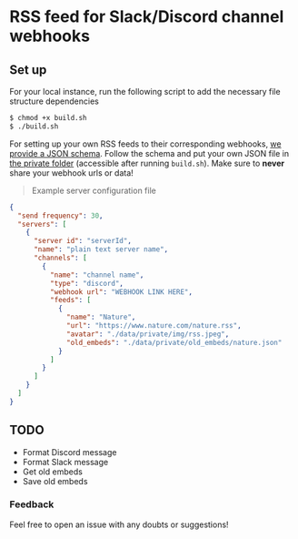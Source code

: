 # RSS feed for Slack/Discord channel webhooks

## Set up
For your local instance, run the following script to add the necessary file structure dependencies

```sh
$ chmod +x build.sh
$ ./build.sh
```

For setting up your own RSS feeds to their corresponding webhooks, [we provide a JSON schema](./data/servers.schema.json). Follow the schema and put your own JSON file in [the private folder](./data/private) (accessible after running `build.sh`). Make sure to **never** share your webhook urls or data!

> Example server configuration file

```json
{
  "send frequency": 30,
  "servers": [
    {
      "server id": "serverId",
      "name": "plain text server name",
      "channels": [
        {
          "name": "channel name",
          "type": "discord",
          "webhook url": "WEBHOOK LINK HERE",
          "feeds": [
            {
              "name": "Nature",
              "url": "https://www.nature.com/nature.rss",
              "avatar": "./data/private/img/rss.jpeg",
              "old_embeds": "./data/private/old_embeds/nature.json"
            }
          ]
        }
      ]
    }
  ]
}
```

## TODO
- Format Discord message
- Format Slack message
- Get old embeds
- Save old embeds

### Feedback
Feel free to open an issue with any doubts or suggestions!
